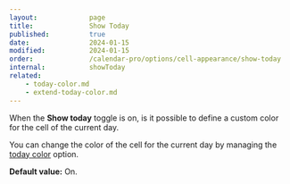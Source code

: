 ```yaml
---
layout:             page
title:              Show Today
published:          true
date:               2024-01-15
modified:           2024-01-15
order:              /calendar-pro/options/cell-appearance/show-today
internal:           showToday
related:
    - today-color.md
    - extend-today-color.md
---
```

When the **Show today** toggle is on, is it possible to define a custom color for the cell of the current day.

You can change the color of the cell for the current day by managing the [today color](./today-color.md) option.

**Default value:** On.